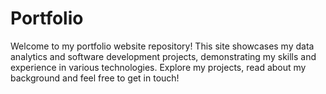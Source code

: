# Portfolio
Welcome to my portfolio website repository! This site showcases my data analytics and software development projects, demonstrating my skills and experience in various technologies. Explore my projects, read about my background and feel free to get in touch!
